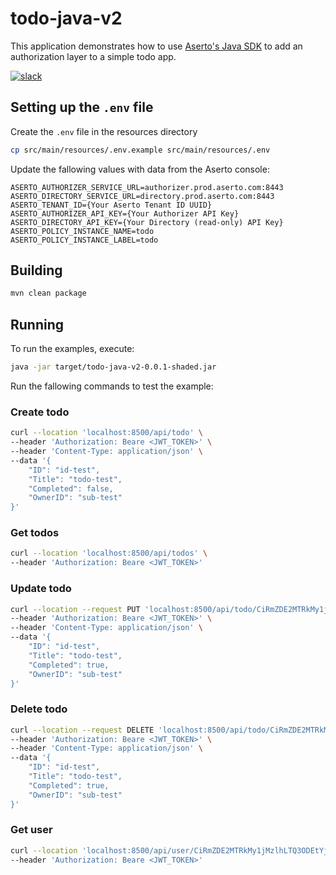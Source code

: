 # todo-java-v2
This application demonstrates how to use [Aserto's Java SDK](https://github.com/aserto-dev/aserto-java) to add an authorization layer to a simple todo app.

[![slack](https://img.shields.io/badge/slack-Aserto%20Community-brightgreen)](https://asertocommunity.slack.com)

## Setting up the `.env` file
Create the `.env` file in the resources directory
```bash
cp src/main/resources/.env.example src/main/resources/.env
```

Update the fallowing values with data from the Aserto console:
```
ASERTO_AUTHORIZER_SERVICE_URL=authorizer.prod.aserto.com:8443
ASERTO_DIRECTORY_SERVICE_URL=directory.prod.aserto.com:8443
ASERTO_TENANT_ID={Your Aserto Tenant ID UUID}
ASERTO_AUTHORIZER_API_KEY={Your Authorizer API Key}
ASERTO_DIRECTORY_API_KEY={Your Directory (read-only) API Key}
ASERTO_POLICY_INSTANCE_NAME=todo
ASERTO_POLICY_INSTANCE_LABEL=todo
```

## Building

```bash
mvn clean package
```

## Running

To run the examples, execute:

```bash
java -jar target/todo-java-v2-0.0.1-shaded.jar
```

Run the fallowing commands to test the example:

### Create todo
```bash
curl --location 'localhost:8500/api/todo' \
--header 'Authorization: Beare <JWT_TOKEN>' \
--header 'Content-Type: application/json' \
--data '{
    "ID": "id-test",
    "Title": "todo-test",
    "Completed": false,
    "OwnerID": "sub-test"
}'
```

### Get todos
```bash
curl --location 'localhost:8500/api/todos' \
--header 'Authorization: Beare <JWT_TOKEN>'
```

### Update todo
```bash
curl --location --request PUT 'localhost:8500/api/todo/CiRmZDE2MTRkMy1jMzlhLTQ3ODEtYjdiZC04Yjk2ZjVhNTEwMGQSBWxvY2Fs' \
--header 'Authorization: Beare <JWT_TOKEN>' \
--header 'Content-Type: application/json' \
--data '{
    "ID": "id-test",
    "Title": "todo-test",
    "Completed": true,
    "OwnerID": "sub-test"
}'
```

### Delete todo
```bash
curl --location --request DELETE 'localhost:8500/api/todo/CiRmZDE2MTRkMy1jMzlhLTQ3ODEtYjdiZC04Yjk2ZjVhNTEwMGQSBWxvY2Fs' \
--header 'Authorization: Beare <JWT_TOKEN>' \
--header 'Content-Type: application/json' \
--data '{
    "ID": "id-test",
    "Title": "todo-test",
    "Completed": true,
    "OwnerID": "sub-test"
}'
```

### Get user
```bash
curl --location 'localhost:8500/api/user/CiRmZDE2MTRkMy1jMzlhLTQ3ODEtYjdiZC04Yjk2ZjVhNTEwMGQSBWxvY2Fs' \
--header 'Authorization: Beare <JWT_TOKEN>'
```
